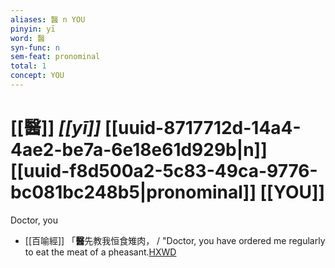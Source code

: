 ```yaml
---
aliases: 醫 n YOU
pinyin: yī
word: 醫
syn-func: n
sem-feat: pronominal
total: 1
concept: YOU 
---
```

# [[醫]] *[[yī]]*  [[uuid-8717712d-14a4-4ae2-be7a-6e18e61d929b|n]] [[uuid-f8d500a2-5c83-49ca-9776-bc081bc248b5|pronominal]] [[YOU]]
Doctor, you
 - [[百喻經]] 「**醫**先教我恒食雉肉， / "Doctor, you have ordered me regularly to eat the meat of a pheasant.[HXWD](https://hxwd.org/textview.html?location=KR6b0066_T_003-0552b.4)
